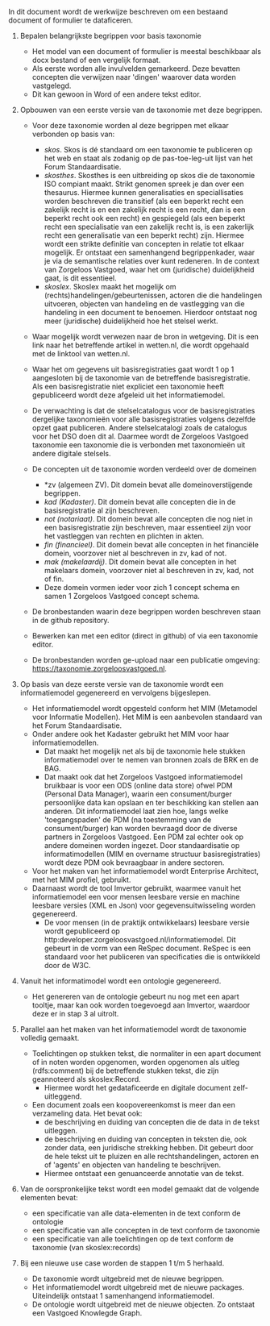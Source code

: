 In dit document wordt de werkwijze beschreven om een bestaand document of formulier te dataficeren.

1. Bepalen belangrijkste begrippen voor basis taxonomie
   * Het model van een document of formulier is meestal beschikbaar als docx bestand of een vergelijk formaat.
   * Als eerste worden alle invulvelden gemarkeerd. Deze bevatten concepten die verwijzen naar 'dingen' waarover data worden vastgelegd.
   * Dit kan gewoon in Word of een andere tekst editor.

2. Opbouwen van een eerste versie van de taxonomie met deze begrippen. 
   * Voor deze taxonomie worden al deze begrippen met elkaar verbonden op basis van:
     * *skos*. Skos is dé standaard om een taxonomie te publiceren op het web en staat als zodanig op de pas-toe-leg-uit lijst van het Forum Standaardisatie. 
     * *skosthes*. Skosthes is een uitbreiding op skos die de taxonomie ISO compiant maakt. Strikt genomen spreek je dan over een thesaurus. Hiermee kunnen generalisaties en speciallisaties worden beschreven die transitief (als een beperkt recht een zakelijk recht is en een zakelijk recht is een recht, dan is een beperkt recht ook een recht) en gespiegeld (als een beperkt recht een specialisatie van een zakelijk recht is, is een zakerlijk recht een generalisatie van een beperkt recht) zijn. Hiermee wordt een strikte definitie van concepten in relatie tot elkaar mogelijk. Er ontstaat een samenhangend begrippenkader, waar je via de semantische relaties over kunt redeneren. In de context van Zorgeloos Vastgoed, waar het om (juridische) duidelijkheid gaat, is dit essentieel.
     * *skoslex*. Skoslex maakt het mogelijk om (rechts)handelingen/gebeurtenissen, actoren die die handelingen uitvoeren, objecten van handeling en de vastlegging van die handeling in een document te benoemen. Hierdoor ontstaat nog meer (juridische) duidelijkheid hoe het stelsel werkt.
   * Waar mogelijk wordt verwezen naar de bron in wetgeving. Dit is een link naar het betreffende artikel in wetten.nl, die wordt opgehaald met de linktool van wetten.nl.
   * Waar het om gegevens uit basisregistraties gaat wordt 1 op 1 aangesloten bij de taxonomie van de betreffende basisregistratie. Als een basisregistratie niet expliciet een taxonomie heeft gepubliceerd wordt deze afgeleid uit het informatiemodel. 
   * De verwachting is dat de stelselcatalogus voor de basisregistraties dergelijke taxonomieën voor alle basisregistraties volgens dezelfde opzet gaat publiceren. Andere stelselcatalogi zoals de catalogus voor het DSO doen dit al. Daarmee wordt de Zorgeloos Vastgoed taxonomie een taxonomie die is verbonden met taxonomieën uit andere digitale stelsels. 

   * De concepten uit de taxonomie worden verdeeld over de domeinen 
     * *zv (algemeen ZV). Dit domein bevat alle domeinoverstijgende begrippen.
     * *kad (Kadaster)*. Dit domein bevat alle concepten die in de basisregistratie al zijn beschreven.
     * *not (notariaat)*. Dit domein bevat alle concepten die nog niet in een basisregistratie zijn beschreven, maar essentieel zijn voor het vastleggen van rechten en plichten in akten.
     * *fin (financieel)*. Dit domein bevat alle concepten in het financiële domein, voorzover niet al beschreven in zv, kad of not.
     * *mak (makelaardij)*. Dit domein bevat alle concepten in het makelaars domein, voorzover niet al beschreven in zv, kad, not of fin.
     * Deze domein vormen ieder voor zich 1 concept schema en samen 1 Zorgeloos Vastgoed concept schema.
   * De bronbestanden waarin deze begrippen worden beschreven staan in de github repository. 
   * Bewerken kan met een editor (direct in github) of via een taxonomie editor.
   * De bronbestanden worden ge-upload naar een publicatie omgeving: https://taxonomie.zorgeloosvastgoed.nl. 

3. Op basis van deze eerste versie van de taxonomie wordt een informatiemodel gegenereerd en vervolgens bijgeslepen. 
   * Het informatiemodel wordt opgesteld conform het MIM (Metamodel voor Informatie Modellen). Het MIM is een aanbevolen standaard van het Forum Standaardisatie.
   * Onder andere ook het Kadaster gebruikt het MIM voor haar informatiemodellen. 
     * Dat maakt het mogelijk net als bij de taxonomie hele stukken informatiemodel over te nemen van bronnen zoals de BRK en de BAG.
     * Dat maakt ook dat het Zorgeloos Vastgoed informatiemodel bruikbaar is voor een ODS (online data store) ofwel PDM (Personal Data Manager), waarin een consument/burger persoonlijke data kan opslaan en ter beschikking kan stellen aan anderen. Dit informatiemodel laat zien hoe, langs welke 'toegangspaden' de PDM (na toestemming van de consument/burger) kan worden bevraagd door de diverse partners in Zorgeloos Vastgoed. Een PDM zal echter ook op andere domeinen worden ingezet. Door standaardisatie op informatimodellen (MIM en overname structuur basisregistraties) wordt deze PDM ook bevraagbaar in andere sectoren.
   * Voor het maken van het informatiemodel wordt Enterprise Architect, met het MIM profiel, gebruikt.
   * Daarnaast wordt de tool Imvertor gebruikt, waarmee vanuit het informatiemodel een voor mensen leesbare versie en machine leesbare versies (XML en Json) voor gegevensuitwisseling worden gegenereerd.
     * De voor mensen (in de praktijk ontwikkelaars) leesbare versie wordt gepubliceerd op http:developer.zorgeloosvastgoed.nl/informatiemodel. Dit gebeurt in de vorm van een ReSpec document. ReSpec is een standaard voor het publiceren van specificaties die is ontwikkeld door de W3C.

4. Vanuit het informatimodel wordt een ontologie gegenereerd.
   * Het genereren van de ontologie gebeurt nu nog met een apart tooltje, maar kan ook worden toegevoegd aan Imvertor, waardoor deze er in stap 3 al uitrolt.

5. Parallel aan het maken van het informatiemodel wordt de taxonomie volledig gemaakt. 
   * Toelichtingen op stukken tekst, die normaliter in een apart document of in noten worden opgenomen, worden opgenomen als uitleg (rdfs:comment) bij de betreffende stukken tekst, die zijn geannoteerd als skoslex:Record.
     * Hiermee wordt het gedataficeerde en digitale document zelf-uitleggend.
   * Een document zoals een koopovereenkomst is meer dan een verzameling data. Het bevat ook:
     * de beschrijving en duiding van concepten die de data in de tekst uitleggen.
     * de beschrijving en duiding van concepten in teksten die, ook zonder data, een juridische strekking hebben. Dit gebeurt door de hele tekst uit te pluizen en alle rechtshandelingen, actoren en of 'agents' en objecten van handeling te beschrijven.
     * Hiermee ontstaat een genuanceerde annotatie van de tekst.
 
 6. Van de oorspronkelijke tekst wordt een model gemaakt dat de volgende elementen bevat:
    * een specificatie van alle data-elementen in de text conform de ontologie
    * een specificatie van alle concepten in de text conform de taxonomie
    * een specificatie van alle toelichtingen op de text conform de taxonomie (van skoslex:records)
 
 7. Bij een nieuwe use case worden de stappen 1 t/m 5 herhaald.
    * De taxonomie wordt uitgebreid met de nieuwe begrippen.
    * Het informatiemodel wordt uitgebreid met de nieuwe packages. Uiteindelijk ontstaat 1 samenhangend informatiemodel.
    * De ontologie wordt uitgebreid met de nieuwe objecten. Zo ontstaat een Vastgoed Knowlegde Graph.
